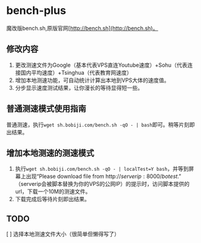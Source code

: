 # bench-plus
魔改版bench.sh,原版官网[http://bench.sh](http://bench.sh)。

## 修改内容
1. 更改测速文件为Google（基本代表VPS直连Youtube速度）+Sohu（代表连接国内平均速度）+Tsinghua（代表教育网速度）
2. 增加本地测速功能，可自动统计计算出本地到VPS大体的速度值。
3. 分步显示速度测试结果，让你漫长的等待显得短一些。

## 普通测速模式使用指南
普通测速，执行`wget sh.bobiji.com/bench.sh -qO - | bash`即可。稍等片刻即出结果。

## 增加本地测速的测速模式
1. 执行`wget sh.bobiji.com/bench.sh -qO - | localTest=Y bash`，并等到屏幕上出现“Please download file from http://$serverip:8000/botest.”（$serverip会被脚本替换为你的VPS的公网IP）的提示时，访问脚本提供的url，下载一个10M的测速文件。
2. 下载完成后等待片刻即出结果。

## TODO
[ ] 选择本地测速文件大小（很简单但懒得写了）

